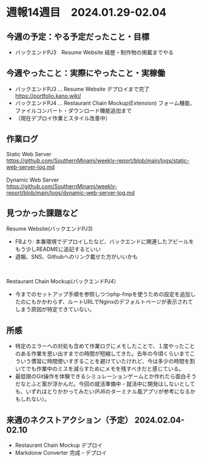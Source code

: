 
# 週報14週目　2024.01.29-02.04


## 今週の予定：やる予定だったこと・目標
- バックエンドPJ3　Resume Website 経歴・制作物の掲載までやる

## 今週やったこと：実際にやったこと・実稼働
- バックエンドPJ3 ... Resume Website デプロイまで完了 https://portfolio.kano.wiki/
- バックエンドPJ4 ... Restaurant Chain Mockup(Extension) フォーム機能、ファイルコンバート・ダウンロード機能追加まで
- （現在デプロイ作業とスタイル改善中）

## 作業ログ
Static Web Server
<br/>
https://github.com/SouthernMinami/weekly-report/blob/main/logs/static-web-server-log.md
<br/>
<br/>
Dynamic Web Server
<br/>
https://github.com/SouthernMinami/weekly-report/blob/main/logs/dynamic-web-server-log.md


## 見つかった課題など
Resume Website(バックエンドPJ3)

- FBより: 本番環境でデプロイしたなど、バックエンドに関連したアピールをもう少しREADMEに追記するといい
- 週報、SNS、Githubへのリンク載せた方がいいかも 

<br/>

Restaurant Chain Mockup(バックエンドPJ4）

- 今までのセットアップ手順を参照しつつphp-fmpを使うための設定を追加したのにもかかわらず、ルートURLでNginxのデフォルトページが表示されてしまう原因が特定できていない。

## 所感
- 特定のエラーへの対処も含めて作業ログにメモしたことで、１度やったことのある作業を思い出すまでの時間が短縮してきた。去年の今頃くらいまでこういう慣習に時間使いすぎることを避けていたけれど、今は多少の時間を割いてでも作業中のミスを減らすためにメモを残すべきだと感じている。
- 最低限のGit操作を体験できるシミュレーションゲームとか作れたら面白そうだなとふと案が浮かんだ。今回の就活準備中・就活中に開発はしないとしても、いずれはとりかかってみたい(PJ6のターミナル風アプリが参考になるかもしれない）。

## 来週のネクストアクション（予定） 2024.02.04-02.10
- Restaurant Chain Mockup デプロイ
- Markdonw Converter 完成・デプロイ
<br />
